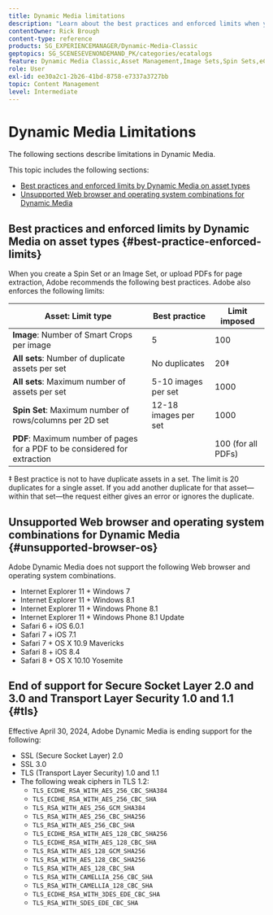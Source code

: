 ```yaml
---
title: Dynamic Media limitations
description: "Learn about the best practices and enforced limits when you create an Image Set or a Spin Set, or upload a PDF. Also learn about unsupported Web browser and operating system combinations for Dynamic Media."
contentOwner: Rick Brough
content-type: reference
products: SG_EXPERIENCEMANAGER/Dynamic-Media-Classic
geptopics: SG_SCENESEVENONDEMAND_PK/categories/ecatalogs
feature: Dynamic Media Classic,Asset Management,Image Sets,Spin Sets,eCatalog
role: User
exl-id: ee30a2c1-2b26-41bd-8758-e7337a3727bb
topic: Content Management
level: Intermediate
---
```

# Dynamic Media Limitations

The following sections describe limitations in Dynamic Media.

This topic includes the following sections: 

* [Best practices and enforced limits by Dynamic Media on asset types](#best-practice-enforced-limits)
* [Unsupported Web browser and operating system combinations for Dynamic Media](#unsupported-browser-os)

## Best practices and enforced limits by Dynamic Media on asset types {#best-practice-enforced-limits}

When you create a Spin Set or an Image Set, or upload PDFs for page extraction, Adobe recommends the following best practices. Adobe also enforces the following limits:

| Asset: Limit type | Best practice | Limit imposed |
| --- | --- | --- |
| **Image**: Number of Smart Crops per image | 5 | 100 |
| **All sets**: Number of duplicate assets per set | No duplicates | 20&Dagger; |
| **All sets**: Maximum number of assets per set | 5-10 images per set  | 1000 |
| **Spin Set**: Maximum number of rows/columns per 2D set | 12-18 images per set | 1000 |
| **PDF**: Maximum number of pages for a PDF to be considered for extraction || 100 (for all PDFs) |

&Dagger; Best practice is not to have duplicate assets in a set. The limit is 20 duplicates for a single asset. If you add another duplicate for that asset&mdash;within that set&mdash;the request either gives an error or ignores the duplicate.

<!-- See also [Dynamic Media limitations](/help/using/assets/limitations.md). -->

## Unsupported Web browser and operating system combinations for Dynamic Media {#unsupported-browser-os}

<!-- CQDOC-19433 -->

Adobe Dynamic Media does not support the following Web browser and operating system combinations.

* Internet Explorer 11 + Windows 7
* Internet Explorer 11 + Windows 8.1
* Internet Explorer 11 + Windows Phone 8.1
* Internet Explorer 11 + Windows Phone 8.1 Update
* Safari 6 + iOS 6.0.1
* Safari 7 + iOS 7.1
* Safari 7 + OS X 10.9 Mavericks
* Safari 8 + iOS 8.4
* Safari 8 + OS X 10.10 Yosemite

## End of support for Secure Socket Layer 2.0 and 3.0 and Transport Layer Security 1.0 and 1.1 {#tls}

<!-- CQDOC-19433 (original ticket)
and CQDOC-19792 (removed as per this ticket December 5, 2022) -->

Effective April 30, 2024, Adobe Dynamic Media is ending support for the following:

* SSL (Secure Socket Layer) 2.0
* SSL 3.0 
* TLS (Transport Layer Security) 1.0 and 1.1
* The following weak ciphers in TLS 1.2:
  * `TLS_ECDHE_RSA_WITH_AES_256_CBC_SHA384`
  * `TLS_ECDHE_RSA_WITH_AES_256_CBC_SHA`
  * `TLS_RSA_WITH_AES_256_GCM_SHA384`
  * `TLS_RSA_WITH_AES_256_CBC_SHA256`
  * `TLS_RSA_WITH_AES_256_CBC_SHA`
  * `TLS_ECDHE_RSA_WITH_AES_128_CBC_SHA256`
  * `TLS_ECDHE_RSA_WITH_AES_128_CBC_SHA`
  * `TLS_RSA_WITH_AES_128_GCM_SHA256`
  * `TLS_RSA_WITH_AES_128_CBC_SHA256`
  * `TLS_RSA_WITH_AES_128_CBC_SHA`
  * `TLS_RSA_WITH_CAMELLIA_256_CBC_SHA`
  * `TLS_RSA_WITH_CAMELLIA_128_CBC_SHA`
  * `TLS_ECDHE_RSA_WITH_3DES_EDE_CBC_SHA`
  * `TLS_RSA_WITH_SDES_EDE_CBC_SHA`

